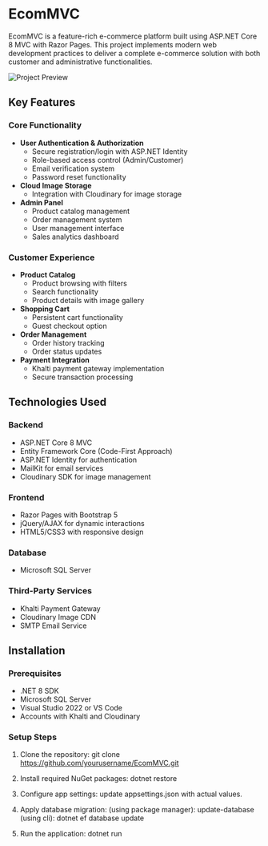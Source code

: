 # EcomMVC

EcomMVC is a feature-rich e-commerce platform built using ASP.NET Core 8 MVC with Razor Pages. This project implements modern web development practices to deliver a complete e-commerce solution with both customer and administrative functionalities.

![Project Preview](https://via.placeholder.com/800x400?text=EcomMVC+Preview) <!-- Add actual screenshot later -->

## Key Features

### Core Functionality
- **User Authentication & Authorization**
  - Secure registration/login with ASP.NET Identity
  - Role-based access control (Admin/Customer)
  - Email verification system
  - Password reset functionality
- **Cloud Image Storage**
  - Integration with Cloudinary for image storage
- **Admin Panel**
  - Product catalog management
  - Order management system
  - User management interface
  - Sales analytics dashboard

### Customer Experience
- **Product Catalog**
  - Product browsing with filters
  - Search functionality
  - Product details with image gallery
- **Shopping Cart**
  - Persistent cart functionality
  - Guest checkout option
- **Order Management**
  - Order history tracking
  - Order status updates
- **Payment Integration**
  - Khalti payment gateway implementation
  - Secure transaction processing

## Technologies Used

### Backend
- ASP.NET Core 8 MVC
- Entity Framework Core (Code-First Approach)
- ASP.NET Identity for authentication
- MailKit for email services
- Cloudinary SDK for image management

### Frontend
- Razor Pages with Bootstrap 5
- jQuery/AJAX for dynamic interactions
- HTML5/CSS3 with responsive design

### Database
- Microsoft SQL Server

### Third-Party Services
- Khalti Payment Gateway
- Cloudinary Image CDN
- SMTP Email Service

## Installation

### Prerequisites
- .NET 8 SDK
- Microsoft SQL Server
- Visual Studio 2022 or VS Code
- Accounts with Khalti and Cloudinary

### Setup Steps
1. Clone the repository:
   git clone https://github.com/yourusername/EcomMVC.git

2. Install required NuGet packages:
   dotnet restore

3. Configure app settings:
   update appsettings.json with actual values.

4. Apply database migration:
   (using package manager): update-database
   (using cli): dotnet ef database update

5. Run the application:
   dotnet run